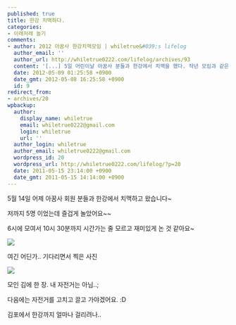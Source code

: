 ```yaml
---
published: true
title: 한강 치맥하다.
categories:
- 이래저래 놀기
comments:
- author: 2012 아꿈사 한강치맥모임 | whiletrue&#039;s lifelog
  author_email: ''
  author_url: http://whiletrue0222.com/lifelog/archives/93
  content: '[...] 5일 어린이날 아꿈사 분들과 한강에서 치맥을 했다. 작년 모임과 같은 장소, 같은 메뉴였고 여전히 [...]'
  date: 2012-05-09 01:25:58 +0900
  date_gmt: 2012-05-08 16:25:58 +0900
  id: 9
redirect_from:
- archives/20
wpbackup:
  author:
    display_name: whiletrue
    email: whiletrue0222@gmail.com
    login: whiletrue
    url: ''
  author_login: whiletrue
  author_email: whiletrue0222@gmail.com
  wordpress_id: 20
  wordpress_url: http://whiletrue0222.com/lifelog/?p=20
  date: 2011-05-15 23:14:00 +0900
  date_gmt: 2011-05-15 14:14:00 +0900
---
```


5월 14일 어제 아꿈사 회원 분들과 한강에서 치맥하고 왔습니다~

저까지 5명 이었는데 즐겁게 놀았어요~~

6시에 모여서 10시 30분까지 시간가는 줄 모르고 재미있게 논 것 같아요~

![](http://lh3.ggpht.com/-mEjrnl2cc2M/TwCCwtiU5fI/AAAAAAAACKE/O5d-JCp1tV8/s800/e0070413_4dcfddfc02256.jpg)

여긴 어딘가.. 기다리면서 찍은 사진



![](http://lh4.ggpht.com/-s6XYrhCJr5w/TwCCxIhX-KI/AAAAAAAACKI/m27R8L1xR-Q/s800/e0070413_4dcfddfdaa189.jpg)

모인 김에 한 장. 내 자전거는 아님..;



다음에는 자전거를 고치고 끌고 가야겠어요. :D

김포에서 한강까지 얼마나 걸리려나..
